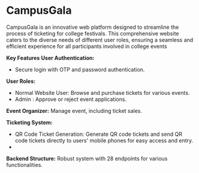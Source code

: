# CampusGala
CampusGala is an innovative web platform designed to streamline the process of ticketing for college festivals. This comprehensive website caters to the diverse needs of different user roles, ensuring a seamless and efficient experience for all participants involved in college events

**Key Features**
**User Authentication:** 
  - Secure login with OTP and password authentication.
    
**User Roles:** 
  - Normal Website User: Browse and purchase tickets for various events.
  - Admin : Approve or reject event applications.
   
**Event Organizer:** Manage event, including ticket sales.

**Ticketing System:** 
  - QR Code Ticket Generation: Generate QR code tickets and send QR code tickets directly to users' mobile phones for easy access and entry.
  - 
**Backend Structure:** Robust system with 28 endpoints for various functionalities.
